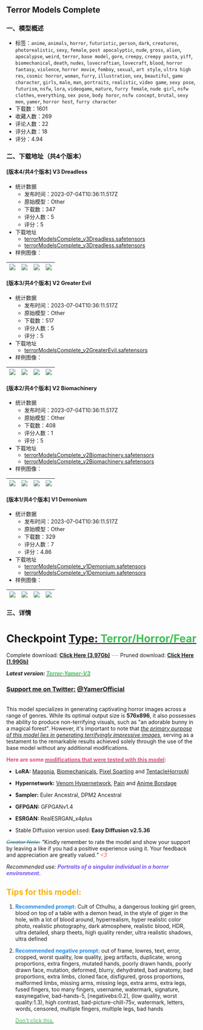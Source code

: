 ## Terror Models Complete
### 一、模型概述

- 标签：`anime`, `animals`, `horror`, `futuristic`, `person`, `dark`, `creatures`, `photorealistic`, `sexy`, `female`, `post apocalyptic`, `nude`, `gross`, `alien`, `apocalypse`, `weird`, `terror`, `base model`, `gore`, `creepy`, `creepy pasta`, `yiff`, `biomechanical`, `death`, `nudes`, `lovecraftian`, `lovecraft`, `blood`, `horror fantasy`, `violence`, `horror movie`, `femboy`, `sexual`, `art style`, `ultra high res`, `cosmic horror`, `woman`, `furry`, `illustration`, `sex`, `beautiful`, `game character`, `girls`, `male`, `man`, `portraits`, `realistic`, `video game`, `sexy pose`, `futurism`, `nsfw`, `lora`, `videogame`, `mature`, `furry female`, `nude girl`, `nsfw clothes`, `everything`, `sex pose`, `body horor`, `nsfw concept`, `brutal`, `sexy men`, `yamer`, `horror host`, `furry character`
- 下载数：1601
- 收藏人数：269
- 评论人数：22
- 评分人数：18
- 评分：4.94

### 二、下载地址（共4个版本）

#### [版本4/共4个版本] V3 Dreadless

- 统计数据
  - 发布时间：2023-07-04T10:36:11.517Z
  - 原始模型：Other
  - 下载数：347
  - 评分人数：5
  - 评分：5
- 下载地址
  - [terrorModelsComplete_v3Dreadless.safetensors](https://civitai.com/api/download/models/103083?type=Model&format=SafeTensor&size=full&fp=fp32)
  - [terrorModelsComplete_v3Dreadless.safetensors](https://civitai.com/api/download/models/103083)
- 样例图像：

| <img src="https://image.civitai.com/xG1nkqKTMzGDvpLrqFT7WA/bc8a9cb9-882d-42f4-8161-37e0e705d4c3/width=450/1273689.jpeg" /> | <img src="https://image.civitai.com/xG1nkqKTMzGDvpLrqFT7WA/dcd0b19d-df0c-43f8-87ed-a097d9682b1c/width=450/1273609.jpeg" /> | <img src="https://image.civitai.com/xG1nkqKTMzGDvpLrqFT7WA/ce8d35c7-f663-4418-9e37-a24d2ad111ad/width=450/1273618.jpeg" /> | <img src="https://image.civitai.com/xG1nkqKTMzGDvpLrqFT7WA/1d501221-c0d8-4f01-84d4-ca172e136852/width=450/1273636.jpeg" /> |
| ---- | ---- | ---- | ---- |

#### [版本3/共4个版本] V2 Greater Evil

- 统计数据
  - 发布时间：2023-07-04T10:36:11.517Z
  - 原始模型：Other
  - 下载数：517
  - 评分人数：5
  - 评分：5
- 下载地址
  - [terrorModelsComplete_v2GreaterEvil.safetensors](https://civitai.com/api/download/models/95149)
- 样例图像：

| <img src="https://image.civitai.com/xG1nkqKTMzGDvpLrqFT7WA/144433df-3874-41dc-8a37-395a951e1f1b/width=450/1153799.jpeg" /> | <img src="https://image.civitai.com/xG1nkqKTMzGDvpLrqFT7WA/1813fc16-3bfc-4865-8882-6aa05e2e34d2/width=450/1134646.jpeg" /> | <img src="https://image.civitai.com/xG1nkqKTMzGDvpLrqFT7WA/fc8734a8-8632-4641-95aa-a5c287315334/width=450/1135626.jpeg" /> | <img src="https://image.civitai.com/xG1nkqKTMzGDvpLrqFT7WA/20adbea9-4853-471b-a80f-f426205cde60/width=450/1143853.jpeg" /> |
| ---- | ---- | ---- | ---- |

#### [版本2/共4个版本] V2 Biomachinery

- 统计数据
  - 发布时间：2023-07-04T10:36:11.517Z
  - 原始模型：Other
  - 下载数：408
  - 评分人数：1
  - 评分：5
- 下载地址
  - [terrorModelsComplete_v2Biomachinery.safetensors](https://civitai.com/api/download/models/79108)
  - [terrorModelsComplete_v2Biomachinery.safetensors](https://civitai.com/api/download/models/79108?type=Model&format=SafeTensor&size=full&fp=fp32)
- 样例图像：

| <img src="https://image.civitai.com/xG1nkqKTMzGDvpLrqFT7WA/e53803bf-4c5a-4c5e-a211-15a7c34e9fb2/width=450/887702.jpeg" /> | <img src="https://image.civitai.com/xG1nkqKTMzGDvpLrqFT7WA/6e23abe2-aca5-4271-8bf4-6c675c206095/width=450/887696.jpeg" /> | <img src="https://image.civitai.com/xG1nkqKTMzGDvpLrqFT7WA/af4068e7-d5e4-4309-884d-41e2f3d88c5a/width=450/887690.jpeg" /> | <img src="https://image.civitai.com/xG1nkqKTMzGDvpLrqFT7WA/b02480d9-ce4b-4793-b16e-da300cd531cb/width=450/887692.jpeg" /> |
| ---- | ---- | ---- | ---- |

#### [版本1/共4个版本] V1 Demonium

- 统计数据
  - 发布时间：2023-07-04T10:36:11.517Z
  - 原始模型：Other
  - 下载数：329
  - 评分人数：7
  - 评分：4.86
- 下载地址
  - [terrorModelsComplete_v1Demonium.safetensors](https://civitai.com/api/download/models/73545?type=Model&format=SafeTensor&size=full&fp=fp32)
  - [terrorModelsComplete_v1Demonium.safetensors](https://civitai.com/api/download/models/73545)
- 样例图像：

| <img src="https://image.civitai.com/xG1nkqKTMzGDvpLrqFT7WA/db87459e-3f46-4bc6-8742-6cc7b6698e35/width=450/822210.jpeg" /> | <img src="https://image.civitai.com/xG1nkqKTMzGDvpLrqFT7WA/4f68cb64-9b0c-4dba-b7ef-692e5387a57e/width=450/822213.jpeg" /> | <img src="https://image.civitai.com/xG1nkqKTMzGDvpLrqFT7WA/acbf7703-26e2-476e-9c62-c9f93ae0af10/width=450/822212.jpeg" /> | <img src="https://image.civitai.com/xG1nkqKTMzGDvpLrqFT7WA/a6eff1b6-379e-400c-9cb8-962a5341c267/width=450/822216.jpeg" /> |
| ---- | ---- | ---- | ---- |


### 三、详情
<h1 id="heading-29">Checkpoint <u>Type: </u><strong><u><span style="color:rgb(64, 192, 87)">Terror/Horror/Fear</span></u></strong></h1><p>Complete download: <a target="_blank" rel="ugc" href="https://civitai.com/api/download/models/103083"><strong>Click Here (3,97Gb)</strong></a><strong> </strong><span style="color:rgb(134, 142, 150)">---</span> Pruned download: <a target="_blank" rel="ugc" href="https://civitai.com/api/download/models/103083?type=Model&amp;format=SafeTensor&amp;size=pruned&amp;fp=fp16"><strong>Click Here (1,99Gb)</strong></a><br /></p><p><strong><em>Latest version: </em></strong><a target="_blank" rel="ugc" href="https://civitai.com/models/72573/terror-yamer-v2"><strong><em><span style="color:rgb(64, 192, 87)">Terror-Yamer-V3</span></em></strong></a></p><h3 id="heading-30"><u>Support me on Twitter:</u><span style="color:rgb(193, 194, 197)"> </span><a target="_blank" rel="ugc" href="https://twitter.com/YamerOfficial"><strong>@YamerOfficial</strong></a></h3><p><br />This model specializes in generating captivating horror images across a range of genres. While its optimal output size is <strong>576x896</strong>, it also possesses the ability to produce non-terrifying visuals, such as "an adorable bunny in a magical forest". However, it's important to note that <em><u>the primary purpose of this model lies in generating terrifyingly impressive images</u></em>, serving as a testament to the remarkable results achieved solely through the use of the base model without any additional modifications.</p><p></p><p><strong><span style="color:rgb(230, 73, 128)">Here are some </span><u><span style="color:rgb(230, 73, 128)">modifications that were tested with this model</span></u><span style="color:rgb(230, 73, 128)">:</span></strong></p><ul><li><p><strong>LoRA:</strong> <a target="_blank" rel="ugc" href="https://civitai.com/models/64376/we-are-magonia-animated-style">Magonia</a>, <a target="_blank" rel="ugc" href="https://civitai.com/models/20846/biomechanicals-hr-giger">Biomechanicals</a>, <a target="_blank" rel="ugc" href="https://civitai.com/models/57963/pixel-sorting">Pixel Soarting</a> and <a target="_blank" rel="ugc" href="https://civitai.com/models/42468?modelVersionId=47143">TentacleHorrorAI</a></p><p></p></li><li><p><strong>Hypernetwork:</strong> <a target="_blank" rel="ugc" href="https://civitai.com/models/3851?modelVersionId=4278">Venom Hypernetwork</a>, <a target="_blank" rel="ugc" href="https://civitai.com/models/8442/pain">Pain</a> and <a target="_blank" rel="ugc" href="https://civitai.com/models/4152/anime-bondage">Anime Bondage</a></p><p></p></li><li><p><strong>Sampler:</strong> Euler Ancestral, DPM2 Ancestral</p><p></p></li><li><p><strong>GFPGAN:</strong> GFPGANv1.4</p><p></p></li><li><p><strong>ESRGAN:</strong> RealESRGAN_x4plus</p><p></p></li><li><p>Stable Diffusion version used: <strong>Easy Diffusion v2.5.36</strong></p><p></p></li></ul><p><em><s><span style="color:rgb(21, 170, 191)">Creator Note:</span></s> "</em>Kindly remember to rate the model and show your support by leaving a like if you had a positive experience using it. Your feedback and appreciation are greatly valued.<em>" <span style="color:rgb(250, 82, 82)">&lt;3</span></em></p><p></p><p><em>Recommended use: </em><strong><em><span style="color:rgb(121, 80, 242)">Portraits of a singular individual in a horror environment.</span></em></strong></p><p></p><h2 id="tips-for-this-model"><span style="color:rgb(250, 176, 5)">Tips for this model:</span></h2><ol><li><p><strong><span style="color:rgb(34, 139, 230)">Recommended prompt:</span></strong> Cult of Cthulhu, a dangerous looking girl green, blood on top of a table with a demon head, in the style of giger in the hole, with a lot of blood around, hyperrealism, hyper realistic color photo, realistic photography, dark atmosphere, realistic blood, HDR, ultra detailed, sharp theets, high quality render, ultra realistic shadows, ultra defined</p><p></p></li><li><p><strong><span style="color:rgb(34, 139, 230)">Recommended negative prompt:</span></strong> out of frame, lowres, text, error, cropped, worst quality, low quality, jpeg artifacts, duplicate, wrong proportions, extra fingers, mutated hands, poorly drawn hands, poorly drawn face, mutation, deformed, blurry, dehydrated, bad anatomy, bad proportions, extra limbs, cloned face, disfigured, gross proportions, malformed limbs, missing arms, missing legs, extra arms, extra legs, fused fingers, too many fingers, username, watermark, signature, easynegative, bad-hands-5, [negativebs:0.2], (low quality, worst quality:1.3), high contrast, bad-picture-chill-75v, watermark, letters, words, censored, multiple fingers, multiple legs, bad hands<br /></p><p><a target="_blank" rel="ugc" href="https://www.youtube.com/watch?v=HcmxdkE4Bjo&amp;ab_channel=Yamer"><span style="color:rgb(64, 192, 87)">Don't click this.</span></a></p></li></ol>